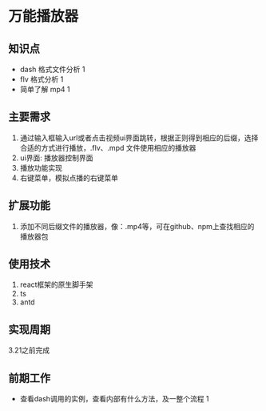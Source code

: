 # 万能播放器
## 知识点
- dash 格式文件分析 1
- flv 格式分析 1
- 简单了解 mp4 1

## 主要需求
1. 通过输入框输入url或者点击视频ui界面跳转，根据正则得到相应的后缀，选择合适的方式进行播放，.flv、.mpd 文件使用相应的播放器
2. ui界面: 播放器控制界面
3. 播放功能实现
4. 右键菜单，模拟点播的右键菜单

## 扩展功能 
1. 添加不同后缀文件的播放器，像：.mp4等，可在github、npm上查找相应的播放器包

## 使用技术
1. react框架的原生脚手架
2. ts
3. antd

## 实现周期
3.21之前完成

## 前期工作 
- 查看dash调用的实例，查看内部有什么方法，及一整个流程 1